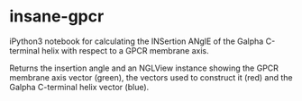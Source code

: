 # insane-gpcr
iPython3 notebook for calculating the INSertion ANglE of the Galpha C-terminal helix with respect to a GPCR membrane axis.

Returns the insertion angle and an NGLView instance showing the GPCR membrane axis vector (green), the vectors used to construct it (red) and the Galpha C-terminal helix vector (blue).


